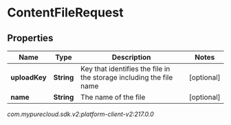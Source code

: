 # ContentFileRequest


## Properties

| Name | Type | Description | Notes |
| ------------ | ------------- | ------------- | ------------- |
| **uploadKey** | **String** | Key that identifies the file in the storage including the file name |  [optional] |
| **name** | **String** | The name of the file |  [optional] |




_com.mypurecloud.sdk.v2:platform-client-v2:217.0.0_
